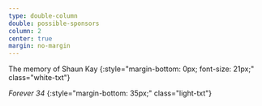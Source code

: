 ```yaml
---
type: double-column
double: possible-sponsors
column: 2
center: true
margin: no-margin
---
```


The memory of Shaun Kay
{:style="margin-bottom: 0px; font-size: 21px;" class="white-txt"}

_Forever 34_
{:style="margin-bottom: 35px;" class="light-txt"}
